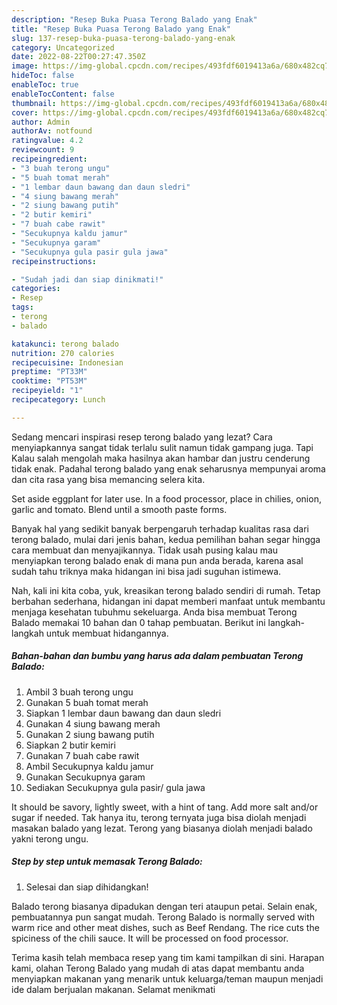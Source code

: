 ```yaml
---
description: "Resep Buka Puasa Terong Balado yang Enak"
title: "Resep Buka Puasa Terong Balado yang Enak"
slug: 137-resep-buka-puasa-terong-balado-yang-enak
category: Uncategorized
date: 2022-08-22T00:27:47.350Z
image: https://img-global.cpcdn.com/recipes/493fdf6019413a6a/680x482cq70/terong-balado-foto-resep-utama.jpg
hideToc: false
enableToc: true
enableTocContent: false
thumbnail: https://img-global.cpcdn.com/recipes/493fdf6019413a6a/680x482cq70/terong-balado-foto-resep-utama.jpg
cover: https://img-global.cpcdn.com/recipes/493fdf6019413a6a/680x482cq70/terong-balado-foto-resep-utama.jpg
author: Admin
authorAv: notfound
ratingvalue: 4.2
reviewcount: 9
recipeingredient:
- "3 buah terong ungu"
- "5 buah tomat merah"
- "1 lembar daun bawang dan daun sledri"
- "4 siung bawang merah"
- "2 siung bawang putih"
- "2 butir kemiri"
- "7 buah cabe rawit"
- "Secukupnya kaldu jamur"
- "Secukupnya garam"
- "Secukupnya gula pasir gula jawa"
recipeinstructions:

- "Sudah jadi dan siap dinikmati!"
categories:
- Resep
tags:
- terong
- balado

katakunci: terong balado 
nutrition: 270 calories
recipecuisine: Indonesian
preptime: "PT33M"
cooktime: "PT53M"
recipeyield: "1"
recipecategory: Lunch

---
```



Sedang mencari inspirasi resep terong balado yang lezat? Cara menyiapkannya sangat tidak terlalu sulit namun tidak gampang juga. Tapi Kalau salah mengolah maka hasilnya akan hambar dan justru cenderung tidak enak. Padahal terong balado yang enak seharusnya mempunyai aroma dan cita rasa yang bisa memancing selera kita.


Set aside eggplant for later use. In a food processor, place in chilies, onion, garlic and tomato. Blend until a smooth paste forms.

Banyak hal yang sedikit banyak berpengaruh terhadap kualitas rasa dari terong balado, mulai dari jenis bahan, kedua pemilihan bahan segar hingga cara membuat dan menyajikannya. Tidak usah pusing kalau mau menyiapkan terong balado enak di mana pun anda berada, karena asal sudah tahu triknya maka hidangan ini bisa jadi suguhan istimewa.


Nah, kali ini kita coba, yuk, kreasikan terong balado sendiri di rumah. Tetap berbahan sederhana, hidangan ini dapat memberi manfaat untuk membantu menjaga kesehatan tubuhmu sekeluarga. Anda bisa membuat Terong Balado memakai 10 bahan dan 0 tahap pembuatan. Berikut ini langkah-langkah untuk membuat hidangannya.

<!--inarticleads1-->

##### Bahan-bahan dan bumbu yang harus ada dalam pembuatan Terong Balado:

1. Ambil 3 buah terong ungu
1. Gunakan 5 buah tomat merah
1. Siapkan 1 lembar daun bawang dan daun sledri
1. Gunakan 4 siung bawang merah
1. Gunakan 2 siung bawang putih
1. Siapkan 2 butir kemiri
1. Gunakan 7 buah cabe rawit
1. Ambil Secukupnya kaldu jamur
1. Gunakan Secukupnya garam
1. Sediakan Secukupnya gula pasir/ gula jawa


It should be savory, lightly sweet, with a hint of tang. Add more salt and/or sugar if needed. Tak hanya itu, terong ternyata juga bisa diolah menjadi masakan balado yang lezat. Terong yang biasanya diolah menjadi balado yakni terong ungu. 

<!--inarticleads2-->

##### Step by step untuk memasak Terong Balado:


1. Selesai dan siap dihidangkan!

Balado terong biasanya dipadukan dengan teri ataupun petai. Selain enak, pembuatannya pun sangat mudah. Terong Balado is normally served with warm rice and other meat dishes, such as Beef Rendang. The rice cuts the spiciness of the chili sauce. It will be processed on food processor. 

Terima kasih telah membaca resep yang tim kami tampilkan di sini. Harapan kami, olahan Terong Balado yang mudah di atas dapat membantu anda menyiapkan makanan yang menarik untuk keluarga/teman maupun menjadi ide dalam berjualan makanan. Selamat menikmati
